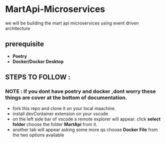 # MartApi-Microservices
we will be building the mart api microservices using event driven architecture
## prerequisite
* **Poetry**
* **Docker/Docker Desktop**
## STEPS TO FOLLOW : 
  ### NOTE : if you dont have poetry and docker ,dont worry these things are cover at the bottom of documentation.
* fork this repo and clone it on your local maachine.
* install devContainer extension on your vscode
* on the left side bar of vscode a remote explorer will appear. click **select folder**  choose the folder **MartApi** from it.
* another tab will appear asking some more qs choose **Docker File** from the two options available
